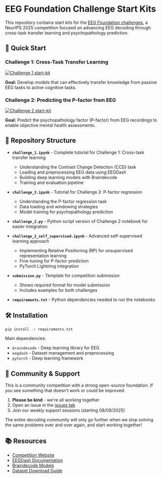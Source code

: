 

# EEG Foundation Challenge Start Kits

This repository contains start kits for the [EEG Foundation challenges](https://eeg2025.github.io), a NeurIPS 2025 competition focused on advancing EEG decoding through cross-task transfer learning and psychopathology prediction.

## 🚀 Quick Start

### Challenge 1: Cross-Task Transfer Learning
<a target="_blank" href="https://colab.research.google.com/github/eeg2025/startkit/blob/main/challenge_1.ipynb">
  <img src="https://colab.research.google.com/assets/colab-badge.svg" alt="Challenge 1 start-kit"/>
</a>

**Goal:** Develop models that can effectively transfer knowledge from passive EEG tasks to active cognitive tasks.

### Challenge 2: Predicting the P-factor from EEG
<a target="_blank" href="https://colab.research.google.com/github/eeg2025/startkit/blob/main/challenge_2.ipynb">
  <img src="https://colab.research.google.com/assets/colab-badge.svg" alt="Challenge 2 start-kit"/>
</a>

**Goal:** Predict the psychopathology factor (P-factor) from EEG recordings to enable objective mental health assessments.

## 📁 Repository Structure

- **`challenge_1.ipynb`** - Complete tutorial for Challenge 1: Cross-task transfer learning
  - Understanding the Contrast Change Detection (CCD) task
  - Loading and preprocessing EEG data using EEGDash
  - Building deep learning models with Braindecode
  - Training and evaluation pipeline

- **`challenge_2.ipynb`** - Tutorial for Challenge 2: P-factor regression
  - Understanding the P-factor regression task
  - Data loading and windowing strategies
  - Model training for psychopathology prediction

- **`challenge_2.py`** - Python script version of Challenge 2 notebook for easier integration

- **`challenge_2_self_supervised.ipynb`** - Advanced self-supervised learning approach
  - Implementing Relative Positioning (RP) for unsupervised representation learning
  - Fine-tuning for P-factor prediction
  - PyTorch Lightning integration

- **`submission.py`** - Template for competition submission
  - Shows required format for model submission
  - Includes examples for both challenges

- **`requirements.txt`** - Python dependencies needed to run the notebooks

## 🛠️ Installation

```bash
pip install -r requirements.txt
```

Main dependencies:
- `braindecode` - Deep learning library for EEG
- `eegdash` - Dataset management and preprocessing
- `pytorch` - Deep learning framework

## 🤝 Community & Support

This is a community competition with a strong open-source foundation. If you see something that doesn't work or could be improved:

1. **Please be kind** - we're all working together
2. Open an issue in the [issues tab](https://github.com/eeg2025/startkit/issues)
3. Join our weekly support sessions (starting 08/09/2025)

The entire decoding community will only go further when we stop solving the same problems over and over again, and start working together!

## 📚 Resources

- [Competition Website](https://eeg2025.github.io)
- [EEGDash Documentation](https://eeglab.org/EEGDash/overview.html)
- [Braindecode Models](https://braindecode.org/stable/models/models_table.html)
- [Dataset Download Guide](https://eeg2025.github.io/data/#downloading-the-data)
